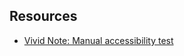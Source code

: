 ## Resources

- [Vivid Note: Manual accessibility test](https://docs.google.com/spreadsheets/d/1lg1W4nG0nAI4AM7N416ckLrjZuecyWSJYqZIEKLFxvE/edit?gid=1175911860#gid=1175911860)
